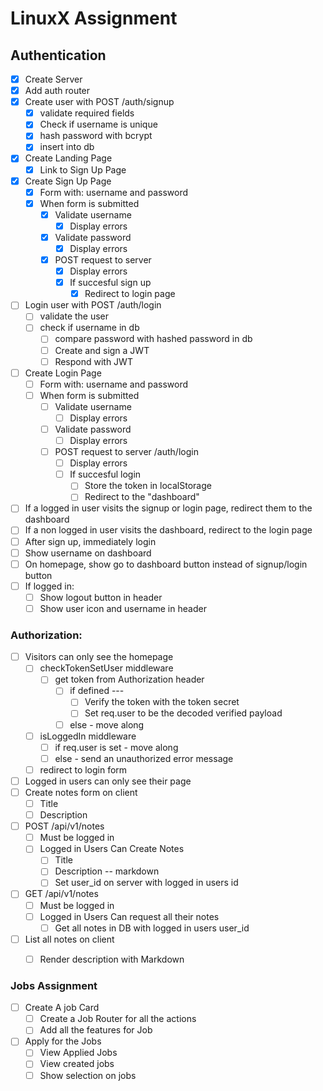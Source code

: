 # LinuxX Assignment 

## Authentication
* [x] Create Server
* [x] Add auth router
* [x] Create user with POST /auth/signup
	* [x] validate required fields
	* [x] Check if username is unique
	* [x] hash password with bcrypt
	* [x] insert into db
* [x] Create Landing Page
	* [x] Link to Sign Up Page
* [x] Create Sign Up Page
	* [x] Form with: username and password
	* [x] When form is submitted
		* [x] Validate username
			* [x] Display errors
		* [x] Validate password
			* [x] Display errors
		* [x] POST request to server
			* [x] Display errors
			* [x] If succesful sign up
				* [x] Redirect to login page
* [ ] Login user with POST /auth/login
	* [ ] validate the user
	* [ ] check if username in db
		* [ ] compare password with hashed password in db
		* [ ] Create and sign a JWT
      * [ ] Respond with JWT
* [ ] Create Login Page
	* [ ] Form with: username and password
	* [ ] When form is submitted
		* [ ] Validate username
			* [ ] Display errors
		* [ ] Validate password
			* [ ] Display errors
		* [ ] POST request to server /auth/login
			* [ ] Display errors
			* [ ] If succesful login
				* [ ] Store the token in localStorage
				* [ ] Redirect to the "dashboard"
* [ ] If a logged in user visits the signup or login page, redirect them to the dashboard
* [ ] If a non logged in user visits the dashboard, redirect to the login page
* [ ] After sign up, immediately login
* [ ] Show username on dashboard
* [ ] On homepage, show go to dashboard button instead of signup/login button
* [ ] If logged in:
	* [ ] Show logout button in header
	* [ ] Show user icon and username in header

### Authorization:
* [ ] Visitors can only see the homepage
	* [ ] checkTokenSetUser middleware
		* [ ] get token from Authorization header
			* [ ] if defined ---
				* [ ] Verify the token with the token secret
				* [ ] Set req.user to be the decoded verified payload
			* [ ] else - move along
	* [ ] isLoggedIn middleware
		* [ ] if req.user is set - move along
		* [ ] else - send an unauthorized error message
	* [ ] redirect to login form
* [ ] Logged in users can only see their page
* [ ] Create notes form on client
	* [ ] Title
	* [ ] Description
* [ ] POST /api/v1/notes
	* [ ] Must be logged in
	* [ ] Logged in Users Can Create Notes
		* [ ] Title
		* [ ] Description -- markdown
		* [ ] Set user_id on server with logged in users id
* [ ] GET /api/v1/notes
	* [ ] Must be logged in
	* [ ] Logged in Users Can request all their notes 
		* [ ] Get all notes in DB with logged in users user_id
* [ ] List all notes on client
	* [ ] Render description with Markdown


### Jobs Assignment 

* [ ] Create A job Card
    * [ ] Create a Job Router for all the actions 
    * [ ] Add all the features for Job

* [ ] Apply for the Jobs
    * [ ] View Applied Jobs 
    * [ ] View created jobs
    * [ ] Show selection on jobs